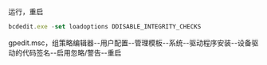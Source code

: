 运行，重启

```javascript
bcdedit.exe -set loadoptions DDISABLE_INTEGRITY_CHECKS
```











gpedit.msc，组策略编辑器--用户配置--管理模板--系统--驱动程序安装--设备驱动的代码签名--启用忽略/警告--重启